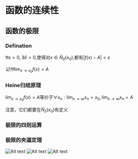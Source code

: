 # 函数的连续性
<!--
\[
\begin{align}
\end{align}
\]
-->
## 函数的极限
### Defination
$\forall \varepsilon > 0, \exists \delta > 0,$使得对$x \in \check{N}_{\delta}(x_0)$,都有$|f(x) - A | < \varepsilon$

$记作\lim_{x \to x_0}f(x) = A$

### Heine归结原理
$\lim_{x \to x_0}f(x) = A$等价于$\forall x_n: \lim_{n \to \infty} x_n = x_0, \lim_{n \to \infty} x_n = A$

注意，它们都要在$\check{N}_{\delta}(x_0)$有定义

### 极限的四则运算
### 极限的夹逼定理

![Alt text](</rage/image/函数极限方法.png>)
![Alt text](</rage/image/函数极限.png>)
![Alt text](</rage/image/函数连续.png>)
